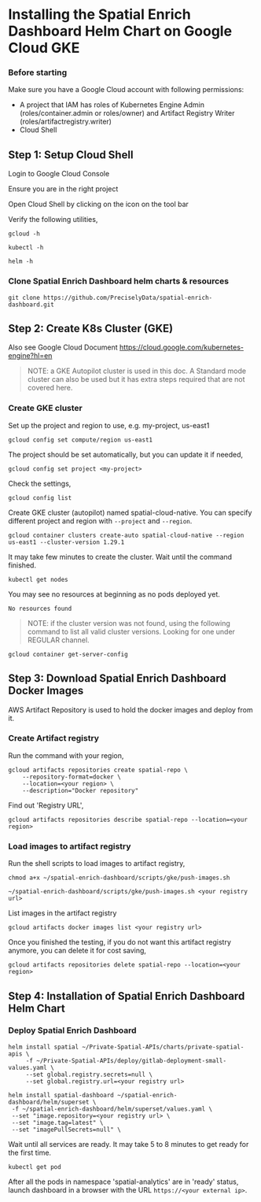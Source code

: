 # Installing the Spatial Enrich Dashboard Helm Chart on Google Cloud GKE

### Before starting
Make sure you have a Google Cloud account with following permissions:  
- A project that IAM has roles of Kubernetes Engine Admin (roles/container.admin or roles/owner) and Artifact Registry Writer (roles/artifactregistry.writer)
- Cloud Shell
  
## Step 1: Setup Cloud Shell
Login to Google Cloud Console

Ensure you are in the right project

Open Cloud Shell by clicking on the icon on the tool bar

Verify the following utilities,

```
gcloud -h
```
```
kubectl -h
```
```
helm -h
```

### Clone Spatial Enrich Dashboard helm charts & resources
```
git clone https://github.com/PreciselyData/spatial-enrich-dashboard.git
```

## Step 2: Create K8s Cluster (GKE)

Also see Google Cloud Document https://cloud.google.com/kubernetes-engine?hl=en

> NOTE: a GKE Autopilot cluster is used in this doc. A Standard mode cluster can also be used but it has extra steps required that are not covered here.

### Create GKE cluster

Set up the project and region to use, e.g. my-project, us-east1
```
gcloud config set compute/region us-east1
```
The project should be set automatically, but you can update it if needed,
```
gcloud config set project <my-project>
```
Check the settings,
```
gcloud config list
```

Create GKE cluster (autopilot) named spatial-cloud-native. You can specify different project and region with `--project` and `--region`.
```
gcloud container clusters create-auto spatial-cloud-native --region us-east1 --cluster-version 1.29.1
```
It may take few minutes to create the cluster. Wait until the command finished.
```
kubectl get nodes
```
You may see no resources at beginning as no pods deployed yet.
```
No resources found
```
> NOTE: if the cluster version was not found, using the following command to list all valid cluster versions. Looking for one under REGULAR channel.
```
gcloud container get-server-config
```

## Step 3: Download Spatial Enrich Dashboard Docker Images

AWS Artifact Repository is used to hold the docker images and deploy from it.

### Create Artifact registry

Run the command with your region,
```
gcloud artifacts repositories create spatial-repo \
    --repository-format=docker \
    --location=<your region> \
    --description="Docker repository"
```

Find out 'Registry URL',
```
gcloud artifacts repositories describe spatial-repo --location=<your region>
```

### Load images to artifact registry

Run the shell scripts to load images to artifact registry,
```
chmod a+x ~/spatial-enrich-dashboard/scripts/gke/push-images.sh
```
```
~/spatial-enrich-dashboard/scripts/gke/push-images.sh <your registry url>
```

List images in the artifact registry
```
gcloud artifacts docker images list <your registry url>
```

Once you finished the testing, if you do not want this artifact registry anymore, you can delete it for cost saving,
```
gcloud artifacts repositories delete spatial-repo --location=<your region>
```

## Step 4: Installation of Spatial Enrich Dashboard Helm Chart


### Deploy Spatial Enrich Dashboard

```
helm install spatial ~/Private-Spatial-APIs/charts/private-spatial-apis \
     -f ~/Private-Spatial-APIs/deploy/gitlab-deployment-small-values.yaml \
     --set global.registry.secrets=null \
     --set global.registry.url=<your registry url>

helm install spatial-dashboard ~/spatial-enrich-dashboard/helm/superset \
 -f ~/spatial-enrich-dashboard/helm/superset/values.yaml \
 --set "image.repository=<your registry url> \
 --set "image.tag=latest" \ 
 --set "imagePullSecrets=null" \  
```
Wait until all services are ready. It may take 5 to 8 minutes to get ready for the first time. 
```
kubectl get pod
```

After all the pods in namespace 'spatial-analytics' are in 'ready' status, launch dashboard in a browser with the URL `https://<your external ip>`.